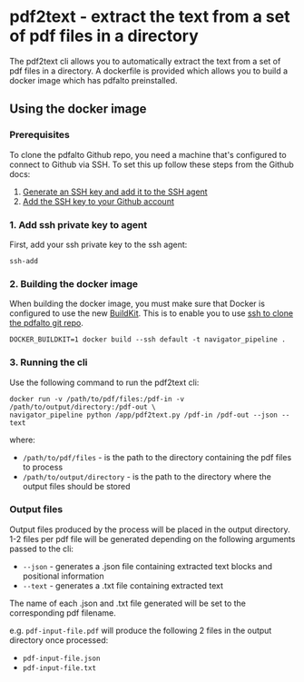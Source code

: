 # pdf2text - extract the text from a set of pdf files in a directory

The pdf2text cli allows you to automatically extract the text from a set of pdf files in a directory. A dockerfile is provided which allows you to build a docker image which has pdfalto preinstalled.

## Using the docker image

### Prerequisites

To clone the pdfalto Github repo, you need a machine that's configured to connect to Github via SSH. To set this up follow these steps from the Github docs:

1. [Generate an SSH key and add it to the SSH agent](https://docs.github.com/en/authentication/connecting-to-github-with-ssh/generating-a-new-ssh-key-and-adding-it-to-the-ssh-agent)
2. [Add the SSH key to your Github account](https://docs.github.com/en/authentication/connecting-to-github-with-ssh/adding-a-new-ssh-key-to-your-github-account)

### 1. Add ssh private key to agent
First, add your ssh private key to the ssh agent:

`ssh-add`

### 2. Building the docker image
When building the docker image, you must make sure that Docker is configured to use the new [BuildKit](https://docs.docker.com/develop/develop-images/build_enhancements/). This is to enable you to use [ssh to clone the pdfalto git repo](https://docs.docker.com/develop/develop-images/build_enhancements/#using-ssh-to-access-private-data-in-builds).


`DOCKER_BUILDKIT=1 docker build --ssh default -t navigator_pipeline .`

### 3. Running the cli
Use the following command to run the pdf2text cli:

```
docker run -v /path/to/pdf/files:/pdf-in -v /path/to/output/directory:/pdf-out \
navigator_pipeline python /app/pdf2text.py /pdf-in /pdf-out --json --text
```

where:

- `/path/to/pdf/files` - is the path to the directory containing the pdf files to process
- `/path/to/output/directory` - is the path to the directory where the output files should be stored

### Output files
Output files produced by the process will be placed in the output directory. 1-2 files per pdf file will be generated depending on the following arguments passed to the cli:

- `--json` - generates a .json file containing extracted text blocks and positional information
- `--text` - generates a .txt file containing extracted text

The name of each .json and .txt file generated will be set to the corresponding pdf filename.

e.g. `pdf-input-file.pdf` will produce the following 2 files in the output directory once processed:

- `pdf-input-file.json`
- `pdf-input-file.txt`